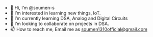 - 👋 Hi, I’m @soumen-s
- 👀 I’m interested in learning new things, IoT. 
- 🌱 I’m currently learning DSA, Analog and Digital Circuits
- 💞️ I’m looking to collaborate on projects in DSA.
- 📫 How to reach me, Email me as soumen1310official@gmail.com

<!---
soumen-s/soumen-s is a ✨ special ✨ repository because its `README.md` (this file) appears on your GitHub profile.
You can click the Preview link to take a look at your changes.
--->
